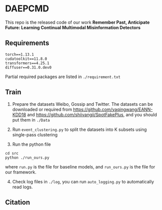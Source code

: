 # DAEPCMD

This repo is the released code of our work 
**Remember Past, Anticipate Future: Learning Continual Multimodal Misinformation Detectors**

## Requirements


```
torch==1.13.1
cudatoolkit==11.8.0
transformers==4.25.1
diffuser==0.31.0.dev0
```

Partial required packages are listed in `./requirement.txt`

## Train

1. Prepare the datasets Weibo, Gossip and Twitter. The datasets can be downloaded or required from https://github.com/yaqingwang/EANN-KDD18 and https://github.com/shiivangii/SpotFakePlus,
and you should put them in `./Data`

2. Run `event_clustering.py` to split the datasets into K subsets using single-pass clustering

3. Run the python file

```shell
cd src
python ./run_ours.py
```
where `run.py` is the file for baseline models, and `run_ours.py` is the file for our framework.

4. Check log files in `./log`, you can run `auto_logging.py` to automatically read logs.


## Citation
```

```
